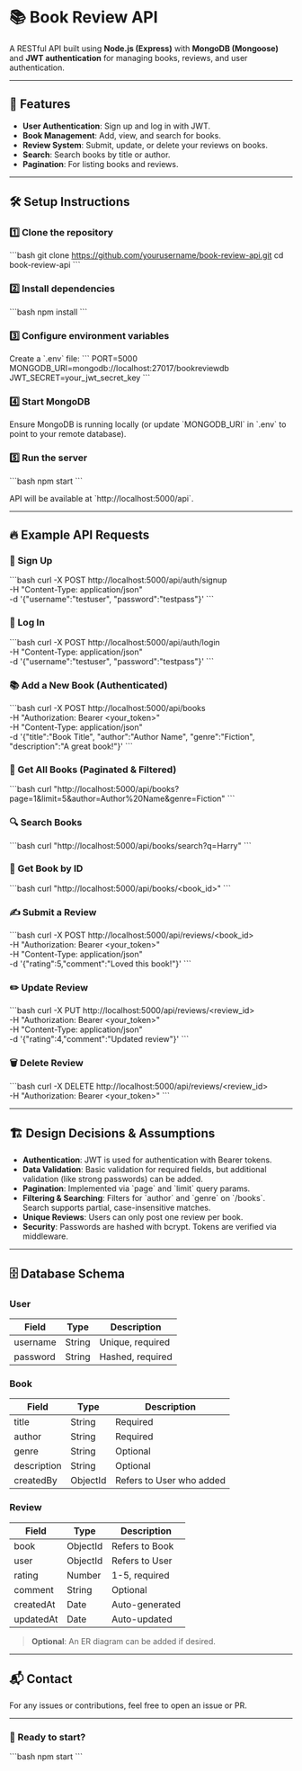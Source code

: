 # 📚 Book Review API

A RESTful API built using **Node.js (Express)** with **MongoDB (Mongoose)** and **JWT authentication** for managing books, reviews, and user authentication.

---

## 🚀 Features

- **User Authentication**: Sign up and log in with JWT.
- **Book Management**: Add, view, and search for books.
- **Review System**: Submit, update, or delete your reviews on books.
- **Search**: Search books by title or author.
- **Pagination**: For listing books and reviews.

---

## 🛠️ Setup Instructions

### 1️⃣ Clone the repository

\`\`\`bash
git clone https://github.com/yourusername/book-review-api.git
cd book-review-api
\`\`\`

### 2️⃣ Install dependencies

\`\`\`bash
npm install
\`\`\`

### 3️⃣ Configure environment variables

Create a \`.env\` file:
\`\`\`
PORT=5000
MONGODB_URI=mongodb://localhost:27017/bookreviewdb
JWT_SECRET=your_jwt_secret_key
\`\`\`

### 4️⃣ Start MongoDB

Ensure MongoDB is running locally (or update \`MONGODB_URI\` in \`.env\` to point to your remote database).

### 5️⃣ Run the server

\`\`\`bash
npm start
\`\`\`

API will be available at \`http://localhost:5000/api\`.

---

## 🔥 Example API Requests

### 📝 Sign Up

\`\`\`bash
curl -X POST http://localhost:5000/api/auth/signup \
-H "Content-Type: application/json" \
-d '{"username":"testuser", "password":"testpass"}'
\`\`\`

### 🔑 Log In

\`\`\`bash
curl -X POST http://localhost:5000/api/auth/login \
-H "Content-Type: application/json" \
-d '{"username":"testuser", "password":"testpass"}'
\`\`\`

### 📚 Add a New Book (Authenticated)

\`\`\`bash
curl -X POST http://localhost:5000/api/books \
-H "Authorization: Bearer <your_token>" \
-H "Content-Type: application/json" \
-d '{"title":"Book Title", "author":"Author Name", "genre":"Fiction", "description":"A great book!"}'
\`\`\`

### 📖 Get All Books (Paginated & Filtered)

\`\`\`bash
curl "http://localhost:5000/api/books?page=1&limit=5&author=Author%20Name&genre=Fiction"
\`\`\`

### 🔍 Search Books

\`\`\`bash
curl "http://localhost:5000/api/books/search?q=Harry"
\`\`\`

### 📖 Get Book by ID

\`\`\`bash
curl "http://localhost:5000/api/books/<book_id>"
\`\`\`

### ✍️ Submit a Review

\`\`\`bash
curl -X POST http://localhost:5000/api/reviews/<book_id> \
-H "Authorization: Bearer <your_token>" \
-H "Content-Type: application/json" \
-d '{"rating":5,"comment":"Loved this book!"}'
\`\`\`

### ✏️ Update Review

\`\`\`bash
curl -X PUT http://localhost:5000/api/reviews/<review_id> \
-H "Authorization: Bearer <your_token>" \
-H "Content-Type: application/json" \
-d '{"rating":4,"comment":"Updated review"}'
\`\`\`

### 🗑️ Delete Review

\`\`\`bash
curl -X DELETE http://localhost:5000/api/reviews/<review_id> \
-H "Authorization: Bearer <your_token>"
\`\`\`

---

## 🏗️ Design Decisions & Assumptions

- **Authentication**: JWT is used for authentication with Bearer tokens.
- **Data Validation**: Basic validation for required fields, but additional validation (like strong passwords) can be added.
- **Pagination**: Implemented via \`page\` and \`limit\` query params.
- **Filtering & Searching**: Filters for \`author\` and \`genre\` on \`/books\`. Search supports partial, case-insensitive matches.
- **Unique Reviews**: Users can only post one review per book.
- **Security**: Passwords are hashed with bcrypt. Tokens are verified via middleware.

---

## 🗄️ Database Schema

### **User**

| Field    | Type   | Description      |
| -------- | ------ | ---------------- |
| username | String | Unique, required |
| password | String | Hashed, required |

### **Book**

| Field       | Type     | Description              |
| ----------- | -------- | ------------------------ |
| title       | String   | Required                 |
| author      | String   | Required                 |
| genre       | String   | Optional                 |
| description | String   | Optional                 |
| createdBy   | ObjectId | Refers to User who added |

### **Review**

| Field     | Type     | Description    |
| --------- | -------- | -------------- |
| book      | ObjectId | Refers to Book |
| user      | ObjectId | Refers to User |
| rating    | Number   | 1-5, required  |
| comment   | String   | Optional       |
| createdAt | Date     | Auto-generated |
| updatedAt | Date     | Auto-updated   |

> **Optional**: An ER diagram can be added if desired.

---

## 📬 Contact

For any issues or contributions, feel free to open an issue or PR.

---

### 🏁 Ready to start?

\`\`\`bash
npm start
\`\`\`
